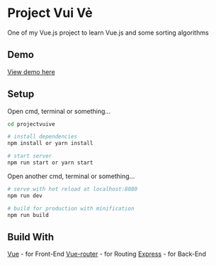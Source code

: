 # Project Vui Vẻ

One of my Vue.js project to learn Vue.js and some sorting algorithms

## Demo
[View demo here](http://projectvuive-nodejs.herokuapp.com)
## Setup
Open cmd, terminal or something...
```bash
cd projectvuive

# install dependencies
npm install or yarn install

# start server
npm run start or yarn start
```

Open another cmd, terminal or something...
```bash
# serve with hot reload at localhost:8080
npm run dev

# build for production with minification
npm run build
```
## Build With
[Vue](https://vuejs.org/) - for Front-End
[Vue-router](https://router.vuejs.org/en/) - for Routing
[Express](https://expressjs.com/) - for Back-End